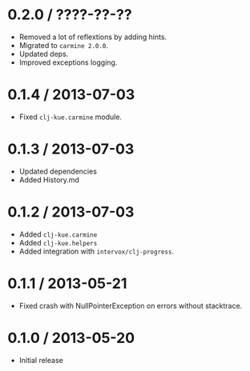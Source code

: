 
0.2.0 / ????-??-??
==================

  * Removed a lot of reflextions by adding hints.
  * Migrated to `carmine 2.0.0`.
  * Updated deps.
  * Improved exceptions logging.


0.1.4 / 2013-07-03
==================

  * Fixed `clj-kue.carmine` module.

0.1.3 / 2013-07-03
==================

  * Updated dependencies
  * Added History.md

0.1.2 / 2013-07-03
==================

  * Added `clj-kue.carmine`
  * Added `clj-kue.helpers`
  * Added integration with `intervox/clj-progress`.

0.1.1 / 2013-05-21
==================

  * Fixed crash with NullPointerException on errors without stacktrace.

0.1.0 / 2013-05-20
==================

  * Initial release
